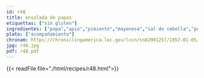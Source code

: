 ```yaml
---
id: r48
title: ensalada de papas
etiquettas: ["sin gluten"]
ingredientes: ["papa","apio","pimiento","mayonesa","sal de cebolla","polvo de ajo","pimienta","lechuga","huevo","salchichón","aderezo de tomate"]
plato: ["acompañamiento"]
chronam: https://chroniclingamerica.loc.gov/lccn/sn82001257/1957-01-05/ed-1/seq-5/
jpg: r48.jpg
pdf: r48.pdf
---
```


{{< readFile file="./html/recipes/r48.html">}}